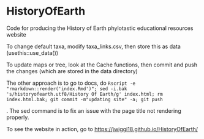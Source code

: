 # HistoryOfEarth
Code for producing the History of Earth phylotastic educational resources website

To change default taxa, modify taxa_links.csv, then store this as data (usethis::use_data())

To update maps or tree, look at the Cache functions, then commit and push the changes (which are stored in the data directory)

The other approach is to go to docs, do
`Rscript -e "rmarkdown::render('index.Rmd')"; sed -i.bak 's/historyofearth.utf8/History Of Earth/g' index.html; rm index.html.bak; git commit -m"updating site" -a; git push`

. The sed command is to fix an issue with the page title not rendering properly.

To see the website in action, go to https://jwiggi18.github.io/HistoryOfEarth/
